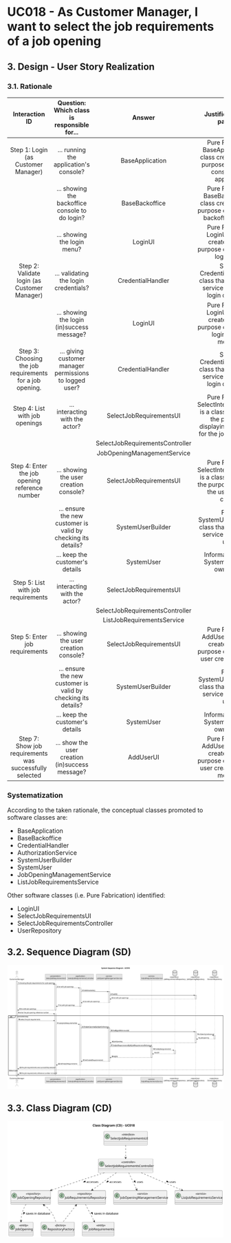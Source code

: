# UC018 - As Customer Manager, I want to select the job requirements of a job opening 

## 3. Design - User Story Realization

### 3.1. Rationale

|                      Interaction ID                      |          Question: Which class is responsible for...          |             Answer              |                                                    Justification (with patterns)                                                     |
|:--------------------------------------------------------:|:-------------------------------------------------------------:|:-------------------------------:|:------------------------------------------------------------------------------------------------------------------------------------:|
|           Step 1: Login (as Customer Manager)            |            ... running the application's console?             |         BaseApplication         |            Pure Fabrication: BaseApplication is a class created with the purpose of running a console in our application.            |
|                                                          |        ... showing the backoffice console to do login?        |         BaseBackoffice          |               Pure Fabrication: BaseBackoffice is a class created with the purpose of showing the backoffice console.                |
|                                                          |                  ... showing the login menu?                  |             LoginUI             |                       Pure Fabrication: LoginUI is a class created with the purpose of showing the login menu.                       |
|       Step 2: Validate login (as Customer Manager)       |             ... validating the login credentials?             |        CredentialHandler        |                   Service: CredentialHandler is a class that provides the service of validating login credentials.                   |
|                                                          |          ... showing the login (in)success message?           |             LoginUI             |                 Pure Fabrication: LoginUI is a class created with the purpose of showing the login success message.                  |
| Step 3: Choosing the job requirements for a job opening. |    ... giving customer manager permissions to logged user?    |        CredentialHandler        |                   Service: CredentialHandler is a class that provides the service of validating login credentials.                   |
|              Step 4: List with job openings              |                ... interacting with the actor?                |     SelectJobRequirementsUI     |   Pure Fabrication: SelectInterviewModelUI is a class created with the purpose of displaying the console for the job opening list.   |
|                                                          |                                                               | SelectJobRequirementsController |                                                                                                                                      |
|                                                          |                                                               |   JobOpeningManagementService   |                                                                                                                                      |
|      Step 4: Enter the job opening reference number      |            ... showing the user creation console?             |     SelectJobRequirementsUI     |          Pure Fabrication: SelectInterviewModelUI is a class created with the purpose of showing the user creation console           |
|                                                          | ... ensure the new customer is valid by checking its details? |        SystemUserBuilder        |                         Factor: SystemUserBuilder is a class that provides the service of validating users.                          | 
|                                                          |                ... keep the customer's details                |           SystemUser            |                                         Information Expert: SystemUser has its own details.                                          |
|            Step 5: List with job requirements            |                ... interacting with the actor?                |     SelectJobRequirementsUI     |                                                                                                                                      |
|                                                          |                                                               | SelectJobRequirementsController |                                                                                                                                      |
|                                                          |                                                               |    ListJobRequirementsService   |                                                                                                                                      |
|              Step 5: Enter job requirements              |            ... showing the user creation console?             |     SelectJobRequirementsUI     |                 Pure Fabrication: AddUserUI is a class created with the purpose of showing the user creation console                 |
|                                                          | ... ensure the new customer is valid by checking its details? |        SystemUserBuilder        |                         Factor: SystemUserBuilder is a class that provides the service of validating users.                          | 
|                                                          |                ... keep the customer's details                |           SystemUser            |                                         Information Expert: SystemUser has its own details.                                          |
| Step 7: Show job requirements was successfully selected  |        ... show the user creation (in)success message?        |            AddUserUI            |            Pure Fabrication: AddUserUI is a class created with the purpose of showing the user creation success message.             |

### Systematization ##

According to the taken rationale, the conceptual classes promoted to software classes are:

* BaseApplication
* BaseBackoffice
* CredentialHandler
* AuthorizationService
* SystemUserBuilder
* SystemUser
* JobOpeningManagementService
* ListJobRequirementsService

Other software classes (i.e. Pure Fabrication) identified:

* LoginUI
* SelectJobRequirementsUI
* SelectJobRequirementsController
* UserRepository

## 3.2. Sequence Diagram (SD)

![uc018-sequence-diagram-full.svg](svg%2Fuc018-sequence-diagram-full.svg)

## 3.3. Class Diagram (CD)

![uc018-class-diagram.svg](svg%2Fuc018-class-diagram.svg)